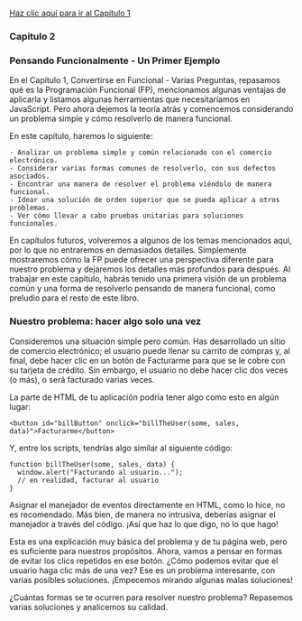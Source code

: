 [Haz clic aquí para ir al Capítulo 1](../capitulo_1/BecomingFunctional-SeveralQuestions.md)

### Capitulo 2

### Pensando Funcionalmente - Un Primer Ejemplo

En el Capítulo 1, Convertirse en Funcional - Varias Preguntas, repasamos qué es la Programación Funcional (FP), mencionamos algunas ventajas de aplicarla y listamos algunas herramientas que necesitaríamos en JavaScript. Pero ahora dejemos la teoría atrás y comencemos considerando un problema simple y cómo resolverlo de manera funcional.

En este capítulo, haremos lo siguiente:

    - Analizar un problema simple y común relacionado con el comercio electrónico.
    - Considerar varias formas comunes de resolverlo, con sus defectos asociados.
    - Encontrar una manera de resolver el problema viéndolo de manera funcional.
    - Idear una solución de orden superior que se pueda aplicar a otros problemas.
    - Ver cómo llevar a cabo pruebas unitarias para soluciones funcionales.

En capítulos futuros, volveremos a algunos de los temas mencionados aquí, por lo que no entraremos en demasiados detalles. Simplemente mostraremos cómo la FP puede ofrecer una perspectiva diferente para nuestro problema y dejaremos los detalles más profundos para después. Al trabajar en este capítulo, habrás tenido una primera visión de un problema común y una forma de resolverlo pensando de manera funcional, como preludio para el resto de este libro.

### Nuestro problema: hacer algo solo una vez

Consideremos una situación simple pero común. Has desarrollado un sitio de comercio electrónico; el usuario puede llenar su carrito de compras y, al final, debe hacer clic en un botón de Facturarme para que se le cobre con su tarjeta de crédito. Sin embargo, el usuario no debe hacer clic dos veces (o más), o será facturado varias veces.

La parte de HTML de tu aplicación podría tener algo como esto en algún lugar:

```
<button id="billButton" onclick="billTheUser(some, sales, data)">Facturarme</button>
```

Y, entre los scripts, tendrías algo similar al siguiente código:

```
function billTheUser(some, sales, data) {
  window.alert("Facturando al usuario...");
  // en realidad, facturar al usuario
}
```

Asignar el manejador de eventos directamente en HTML, como lo hice, no es recomendado. Más bien, de manera no intrusiva, deberías asignar el manejador a través del código. ¡Así que haz lo que digo, no lo que hago!

Esta es una explicación muy básica del problema y de tu página web, pero es suficiente para nuestros propósitos. Ahora, vamos a pensar en formas de evitar los clics repetidos en ese botón. ¿Cómo podemos evitar que el usuario haga clic más de una vez? Ese es un problema interesante, con varias posibles soluciones. ¡Empecemos mirando algunas malas soluciones!

¿Cuántas formas se te ocurren para resolver nuestro problema? Repasemos varias soluciones y analicemos su calidad.